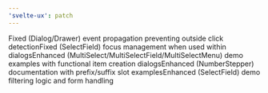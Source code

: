 ```yaml
---
'svelte-ux': patch
---
```


Fixed (Dialog/Drawer) event propagation preventing outside click detectionFixed (SelectField) focus management when used within dialogsEnhanced (MultiSelect/MultiSelectField/MultiSelectMenu) demo examples with functional item creation dialogsEnhanced (NumberStepper) documentation with prefix/suffix slot examplesEnhanced (SelectField) demo filtering logic and form handling
